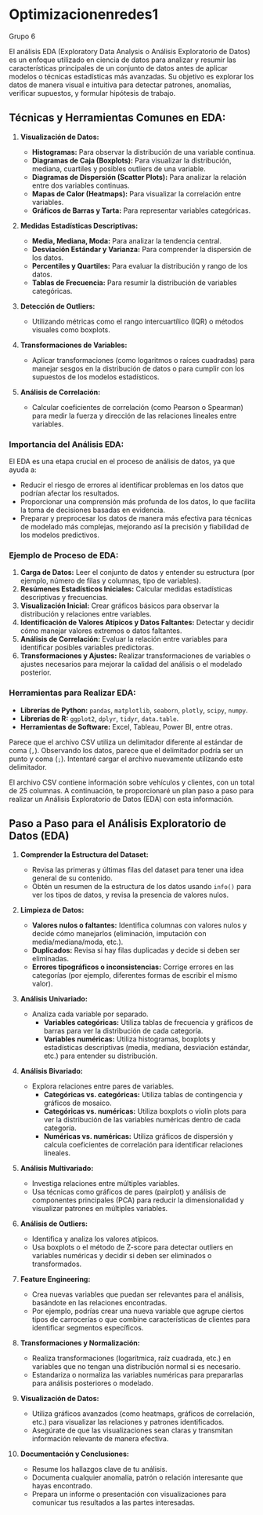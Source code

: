 # Optimizacionenredes1

Grupo 6


El análisis EDA (Exploratory Data Analysis o Análisis Exploratorio de Datos) es un enfoque utilizado en ciencia de datos para analizar y resumir las características principales de un conjunto de datos antes de aplicar modelos o técnicas estadísticas más avanzadas. Su objetivo es explorar los datos de manera visual e intuitiva para detectar patrones, anomalías, verificar supuestos, y formular hipótesis de trabajo.

## Técnicas y Herramientas Comunes en EDA:

1. **Visualización de Datos:**
   - **Histogramas:** Para observar la distribución de una variable continua.
   - **Diagramas de Caja (Boxplots):** Para visualizar la distribución, mediana, cuartiles y posibles outliers de una variable.
   - **Diagramas de Dispersión (Scatter Plots):** Para analizar la relación entre dos variables continuas.
   - **Mapas de Calor (Heatmaps):** Para visualizar la correlación entre variables.
   - **Gráficos de Barras y Tarta:** Para representar variables categóricas.

2. **Medidas Estadísticas Descriptivas:**
   - **Media, Mediana, Moda:** Para analizar la tendencia central.
   - **Desviación Estándar y Varianza:** Para comprender la dispersión de los datos.
   - **Percentiles y Quartiles:** Para evaluar la distribución y rango de los datos.
   - **Tablas de Frecuencia:** Para resumir la distribución de variables categóricas.

3. **Detección de Outliers:**
   - Utilizando métricas como el rango intercuartílico (IQR) o métodos visuales como boxplots.

4. **Transformaciones de Variables:**
   - Aplicar transformaciones (como logaritmos o raíces cuadradas) para manejar sesgos en la distribución de datos o para cumplir con los supuestos de los modelos estadísticos.

5. **Análisis de Correlación:**
   - Calcular coeficientes de correlación (como Pearson o Spearman) para medir la fuerza y dirección de las relaciones lineales entre variables.

### Importancia del Análisis EDA:

El EDA es una etapa crucial en el proceso de análisis de datos, ya que ayuda a:

- Reducir el riesgo de errores al identificar problemas en los datos que podrían afectar los resultados.
- Proporcionar una comprensión más profunda de los datos, lo que facilita la toma de decisiones basadas en evidencia.
- Preparar y preprocesar los datos de manera más efectiva para técnicas de modelado más complejas, mejorando así la precisión y fiabilidad de los modelos predictivos.

### Ejemplo de Proceso de EDA:

1. **Carga de Datos:** Leer el conjunto de datos y entender su estructura (por ejemplo, número de filas y columnas, tipo de variables).
2. **Resúmenes Estadísticos Iniciales:** Calcular medidas estadísticas descriptivas y frecuencias.
3. **Visualización Inicial:** Crear gráficos básicos para observar la distribución y relaciones entre variables.
4. **Identificación de Valores Atípicos y Datos Faltantes:** Detectar y decidir cómo manejar valores extremos o datos faltantes.
5. **Análisis de Correlación:** Evaluar la relación entre variables para identificar posibles variables predictoras.
6. **Transformaciones y Ajustes:** Realizar transformaciones de variables o ajustes necesarios para mejorar la calidad del análisis o el modelado posterior.

### Herramientas para Realizar EDA:

- **Librerías de Python:** `pandas`, `matplotlib`, `seaborn`, `plotly`, `scipy`, `numpy`.
- **Librerías de R:** `ggplot2`, `dplyr`, `tidyr`, `data.table`.
- **Herramientas de Software:** Excel, Tableau, Power BI, entre otras.

Parece que el archivo CSV utiliza un delimitador diferente al estándar de coma (`,`). Observando los datos, parece que el delimitador podría ser un punto y coma (`;`). Intentaré cargar el archivo nuevamente utilizando este delimitador.

El archivo CSV contiene información sobre vehículos y clientes, con un total de 25 columnas. A continuación, te proporcionaré un plan paso a paso para realizar un Análisis Exploratorio de Datos (EDA) con esta información.

## Paso a Paso para el Análisis Exploratorio de Datos (EDA)

1. **Comprender la Estructura del Dataset:**
   - Revisa las primeras y últimas filas del dataset para tener una idea general de su contenido.
   - Obtén un resumen de la estructura de los datos usando `info()` para ver los tipos de datos, y revisa la presencia de valores nulos.

2. **Limpieza de Datos:**
   - **Valores nulos o faltantes:** Identifica columnas con valores nulos y decide cómo manejarlos (eliminación, imputación con media/mediana/moda, etc.).
   - **Duplicados:** Revisa si hay filas duplicadas y decide si deben ser eliminadas.
   - **Errores tipográficos o inconsistencias:** Corrige errores en las categorías (por ejemplo, diferentes formas de escribir el mismo valor).

3. **Análisis Univariado:**
   - Analiza cada variable por separado.
     - **Variables categóricas:** Utiliza tablas de frecuencia y gráficos de barras para ver la distribución de cada categoría.
     - **Variables numéricas:** Utiliza histogramas, boxplots y estadísticas descriptivas (media, mediana, desviación estándar, etc.) para entender su distribución.

4. **Análisis Bivariado:**
   - Explora relaciones entre pares de variables.
     - **Categóricas vs. categóricas:** Utiliza tablas de contingencia y gráficos de mosaico.
     - **Categóricas vs. numéricas:** Utiliza boxplots o violín plots para ver la distribución de las variables numéricas dentro de cada categoría.
     - **Numéricas vs. numéricas:** Utiliza gráficos de dispersión y calcula coeficientes de correlación para identificar relaciones lineales.

5. **Análisis Multivariado:**
   - Investiga relaciones entre múltiples variables.
   - Usa técnicas como gráficos de pares (pairplot) y análisis de componentes principales (PCA) para reducir la dimensionalidad y visualizar patrones en múltiples variables.

6. **Análisis de Outliers:**
   - Identifica y analiza los valores atípicos.
   - Usa boxplots o el método de Z-score para detectar outliers en variables numéricas y decidir si deben ser eliminados o transformados.

7. **Feature Engineering:**
   - Crea nuevas variables que puedan ser relevantes para el análisis, basándote en las relaciones encontradas.
   - Por ejemplo, podrías crear una nueva variable que agrupe ciertos tipos de carrocerías o que combine características de clientes para identificar segmentos específicos.

8. **Transformaciones y Normalización:**
   - Realiza transformaciones (logarítmica, raíz cuadrada, etc.) en variables que no tengan una distribución normal si es necesario.
   - Estandariza o normaliza las variables numéricas para prepararlas para análisis posteriores o modelado.

9. **Visualización de Datos:**
   - Utiliza gráficos avanzados (como heatmaps, gráficos de correlación, etc.) para visualizar las relaciones y patrones identificados.
   - Asegúrate de que las visualizaciones sean claras y transmitan información relevante de manera efectiva.

10. **Documentación y Conclusiones:**
    - Resume los hallazgos clave de tu análisis.
    - Documenta cualquier anomalía, patrón o relación interesante que hayas encontrado.
    - Prepara un informe o presentación con visualizaciones para comunicar tus resultados a las partes interesadas.


